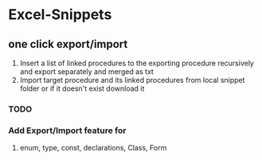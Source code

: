 # Excel-Snippets

## one click export/import  
  
1. Insert a list of linked procedures to the exporting procedure recursively and export separately and merged as txt
2. Import target procedure and its linked procedures from local snippet folder or if it doesn't exist download it

### TODO

### Add Export/Import feature for

1. enum, type, const, declarations, Class, Form
